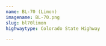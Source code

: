 ```yaml
---
name: BL-70 (Limon)
imagename: BL-70.png
slug: bl70limon
highwaytype: Colorado State Highway

---
```

